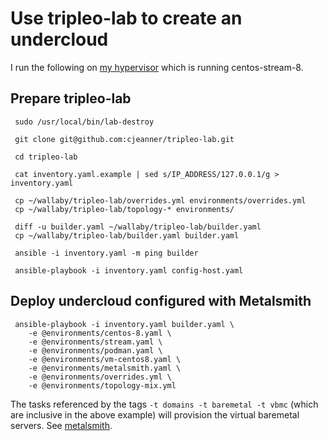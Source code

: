 # Use tripleo-lab to create an undercloud

I run the following on
[my hypervisor](http://blog.johnlikesopenstack.com/2018/08/pc-for-tripleo-quickstart.html)
which is running centos-stream-8.

## Prepare tripleo-lab

```
 sudo /usr/local/bin/lab-destroy

 git clone git@github.com:cjeanner/tripleo-lab.git

 cd tripleo-lab

 cat inventory.yaml.example | sed s/IP_ADDRESS/127.0.0.1/g > inventory.yaml

 cp ~/wallaby/tripleo-lab/overrides.yml environments/overrides.yml
 cp ~/wallaby/tripleo-lab/topology-* environments/

 diff -u builder.yaml ~/wallaby/tripleo-lab/builder.yaml
 cp ~/wallaby/tripleo-lab/builder.yaml builder.yaml

 ansible -i inventory.yaml -m ping builder

 ansible-playbook -i inventory.yaml config-host.yaml
```

## Deploy undercloud configured with Metalsmith

```
 ansible-playbook -i inventory.yaml builder.yaml \
    -e @environments/centos-8.yaml \
    -e @environments/stream.yaml \
    -e @environments/podman.yaml \
    -e @environments/vm-centos8.yaml \
    -e @environments/metalsmith.yaml \
    -e @environments/overrides.yml \
    -e @environments/topology-mix.yml
```

The tasks referenced by the tags `-t domains -t baremetal -t vbmc`
(which are inclusive in the above example) will provision the virtual
baremetal servers. See [metalsmith](../metalsmith/).

<!--
## Workarounds

I started getting the following when SSH'ing to a newly installed undercloud.
```
debug1: getpeername failed: Bad file descriptor
...
stdio forwarding failed
```
This started happening 10 Nov 2020 after updating TripleO lab from 9
Oct 2020. It's possibly related to these
https://github.com/cjeanner/tripleo-lab/commit/b874a9865158ad8afb39d4dba4d5b2bbc82c70b8
https://github.com/cjeanner/tripleo-lab/commit/224b7d06e93c5cbc8ece339f81bafd64f806b74b
I don't need that ssh config so I just remove out the undercloud section
```
grep -n '## BEGIN undercloud' .ssh/config
grep -n '## END undercloud' .ssh/config
sed -i -e '1,9d' .ssh/config
```

# https://bugs.launchpad.net/tripleo/+bug/1920215
sed -i s/tripleo_overcloud_node_import_introspect\\:\ false/tripleo_overcloud_node_import_introspect\\:\ true/g ~/.ansible/tripleo-operator-ansible/roles/tripleo_overcloud_node_import/defaults/main.yml

Because tripleo-ansible-operator imports ironic nodes
[without introspection](https://github.com/openstack/tripleo-operator-ansible/blob/master/roles/tripleo_overcloud_node_import/defaults/main.yml#L12)
I sometimes have tripleo-lab
[call it](https://github.com/cjeanner/tripleo-lab/blob/38f3ab758a75063d6fcabe8c24de1719fe2e29b8/roles/overcloud/tasks/baremetal.yaml#L61)
with `tripleo_overcloud_node_import_introspect: true`.

-->

